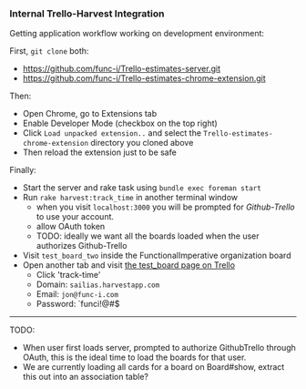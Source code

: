 ### Internal Trello-Harvest Integration


Getting application workflow working on development environment:

First, `git clone` both:

- https://github.com/func-i/Trello-estimates-server.git
- https://github.com/func-i/Trello-estimates-chrome-extension.git


Then:

- Open Chrome, go to Extensions tab
- Enable Developer Mode (checkbox on the top right)
- Click `Load unpacked extension..` and select the `Trello-estimates-chrome-extension` directory you cloned above
- Then reload the extension just to be safe


Finally:

- Start the server and rake task using `bundle exec foreman start`
- Run `rake harvest:track_time` in another terminal window
    - when you visit `localhost:3000` you will be prompted for _Github-Trello_ to use your account.
    - allow OAuth token
    - TODO: ideally we want all the boards loaded when the user authorizes Github-Trello
- Visit `test_board_two` inside the FunctionalImperative organization board
- Open another tab and visit [the test_board page on Trello](https://trello.com/b/s1Zd0RPy/test-board)
    - Click 'track-time'
    - Domain: `sailias.harvestapp.com`
    - Email: `jon@func-i.com`
    - Password: `funci!@#$

---

TODO:

- When user first loads server, prompted to authorize GithubTrello through OAuth, this is the ideal time to load the boards for that user.
- We are currently loading all cards for a board on Board#show, extract this out into an association table?

